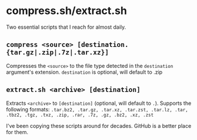# compress.sh/extract.sh

Two essential scripts that I reach for almost daily.

## `compress <source> [destination.{tar.gz|.zip|.7z|.tar.xz}]`
Compresses the `<source>` to the file type detected in the `destination` argument's extension. `destination` is optional, will default to .zip

## `extract.sh <archive> [destination]`
Extracts `<archive>` to `[destination]` (optional, will default to `.`). Supports the following formats: `.tar.bz2, .tar.gz, .tar.xz, .tar.zst, .tar.lz, .tar, .tbz2, .tgz, .txz, .zip, .rar, .7z, .gz, .bz2, .xz, .zst`

I've been copying these scripts around for decades. GitHub is a better place for them.
